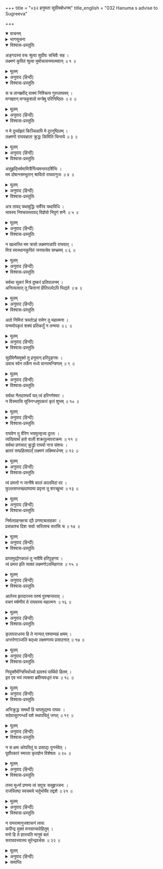 +++
title = "०३२ हनुमता सुग्रीवबोधनम्"
title_english = "032 Hanuma s advise to Sugreeva"

+++
<details open><summary>वाचनम्</summary>
<div caption="श्रीराम-हरिसीताराममूर्ति-घनपाठिभ्यां वचनम्" class="audioEmbed" src="https://archive.org/download/Ramayana-recitation-Sriram-harisItArAmamUrti-Ghanapaati-v2/Kanda_4/Kanda_4_KSK-032-Hanumatha_Sugreeva_Bodhanam.mp3"></div>
</details>

<details><summary>भागसूचना</summary>

32. हनुमान् जी का चिन्तित हुए सुग्रीवको समझाना
</details>

<details open><summary>विश्वास-प्रस्तुतिः</summary>

अङ्गदस्य वचः श्रुत्वा सुग्रीवः सचिवैः सह ।  
लक्ष्मणं कुपितं श्रुत्वा मुमोचासनमात्मवान् ॥ १ ॥
</details>

<details><summary>मूलम्</summary>

अङ्गदस्य वचः श्रुत्वा सुग्रीवः सचिवैः सह ।  
लक्ष्मणं कुपितं श्रुत्वा मुमोचासनमात्मवान् ॥ १ ॥
</details>

<details><summary>अनुवाद (हिन्दी)</summary>

मन्त्रियोंसहित अङ्गदका वचन सुनकर और लक्ष्मणके कुपित होनेका समाचार पाकर मनको वशमें रखनेवाले सुग्रीव आसन छोड़कर खड़े हो गये ॥ १ ॥
</details>

<details open><summary>विश्वास-प्रस्तुतिः</summary>

स च तानब्रवीद् वाक्यं निश्चित्य गुरुलाघवम् ।  
मन्त्रज्ञान् मन्त्रकुशलो मन्त्रेषु परिनिष्ठितः ॥ २ ॥
</details>

<details><summary>मूलम्</summary>

स च तानब्रवीद् वाक्यं निश्चित्य गुरुलाघवम् ।  
मन्त्रज्ञान् मन्त्रकुशलो मन्त्रेषु परिनिष्ठितः ॥ २ ॥
</details>

<details><summary>अनुवाद (हिन्दी)</summary>

वे मन्त्रणा (कर्तव्यविषयक विचार) के परिनिष्ठित विद्वान् होनेके कारण मन्त्रप्रयोगमें अत्यन्त कुशल थे । उन्होंने श्रीरामचन्द्रजीकी महत्ता और अपनी लघुताका विचार करके मन्त्रज्ञ मन्त्रियोंसे कहा— ॥ २ ॥
</details>

<details open><summary>विश्वास-प्रस्तुतिः</summary>

न मे दुर्व्याहृतं किञ्चिन्नापि मे दुरनुष्ठितम् ।  
लक्ष्मणो राघवभ्राता क्रुद्धः किमिति चिन्तये ॥ ३ ॥
</details>

<details><summary>मूलम्</summary>

न मे दुर्व्याहृतं किञ्चिन्नापि मे दुरनुष्ठितम् ।  
लक्ष्मणो राघवभ्राता क्रुद्धः किमिति चिन्तये ॥ ३ ॥
</details>

<details><summary>अनुवाद (हिन्दी)</summary>

‘मैंने न तो कोई अनुचित बात मुँहसे निकाली है और न कोई बुरा काम ही किया है । फिर श्रीरघुनाथजीके भ्राता लक्ष्मण मुझपर कुपित क्यों हुए हैं? इस बातपर मैं बारंबार विचार करता हूँ ॥ ३ ॥
</details>

<details open><summary>विश्वास-प्रस्तुतिः</summary>

असुहृद्भिर्ममामित्रैर्नित्यमन्तरदर्शिभिः ।  
मम दोषानसम्भूतान् श्रावितो राघवानुजः ॥ ४ ॥
</details>

<details><summary>मूलम्</summary>

असुहृद्भिर्ममामित्रैर्नित्यमन्तरदर्शिभिः ।  
मम दोषानसम्भूतान् श्रावितो राघवानुजः ॥ ४ ॥
</details>

<details><summary>अनुवाद (हिन्दी)</summary>

‘जो सदा मेरे छिद्र देखनेवाले हैं तथा जिनका हृदय मेरे प्रति शुद्ध नहीं है, उन शत्रुओंने निश्चय ही श्रीरामचन्द्रजीके छोटे भाई लक्ष्मणसे मेरे ऐसे दोष सुनाये हैं जो मेरे भीतर कभी प्रकट नहीं हुए थे ॥ ४ ॥
</details>

<details open><summary>विश्वास-प्रस्तुतिः</summary>

अत्र तावद् यथाबुद्धिः सर्वैरेव यथाविधि ।  
भावस्य निश्चयस्तावद् विज्ञेयो निपुणं शनैः ॥ ५ ॥
</details>

<details><summary>मूलम्</summary>

अत्र तावद् यथाबुद्धिः सर्वैरेव यथाविधि ।  
भावस्य निश्चयस्तावद् विज्ञेयो निपुणं शनैः ॥ ५ ॥
</details>

<details><summary>अनुवाद (हिन्दी)</summary>

‘लक्ष्मणके कोपके विषयमें पहले तुम सब लोगोंको धीरे-धीरे कुशलतापूर्वक उनके मनोभावका विधिवत् निश्चय कर लेना चाहिये, जिससे उनके कोपके कारणका यथार्थ रूपसे ज्ञान हो जाय ॥ ५ ॥
</details>

<details open><summary>विश्वास-प्रस्तुतिः</summary>

न खल्वस्ति मम त्रासो लक्ष्मणान्नापि राघवात् ।  
मित्रं स्वस्थानकुपितं जनयत्येव सम्भ्रमम् ॥ ६ ॥
</details>

<details><summary>मूलम्</summary>

न खल्वस्ति मम त्रासो लक्ष्मणान्नापि राघवात् ।  
मित्रं स्वस्थानकुपितं जनयत्येव सम्भ्रमम् ॥ ६ ॥
</details>

<details><summary>अनुवाद (हिन्दी)</summary>

‘अवश्य ही मुझे लक्ष्मणसे तथा श्रीरघुनाथजीसे कोई भय नहीं है, तथापि बिना अपराधके कुपित हुआ मित्र हृदयमें घबराहट उत्पन्न कर ही देता है ॥ ६ ॥
</details>

<details open><summary>विश्वास-प्रस्तुतिः</summary>

सर्वथा सुकरं मित्रं दुष्करं प्रतिपालनम् ।  
अनित्यत्वात् तु चित्तानां प्रीतिरल्पेऽपि भिद्यते ॥ ७ ॥
</details>

<details><summary>मूलम्</summary>

सर्वथा सुकरं मित्रं दुष्करं प्रतिपालनम् ।  
अनित्यत्वात् तु चित्तानां प्रीतिरल्पेऽपि भिद्यते ॥ ७ ॥
</details>

<details><summary>अनुवाद (हिन्दी)</summary>

‘किसीको मित्र बना लेना सर्वथा सुकर है, परंतु उस मैत्रीको पालना या निभाना बहुत ही कठिन है; क्योंकि मनका भाव सदा एक-सा नहीं रहता । किसीके द्वारा थोड़ी-सी भी चुगली कर दी जानेपर प्रेममें अन्तर आ जाता है ॥
</details>

<details open><summary>विश्वास-प्रस्तुतिः</summary>

अतो निमित्तं त्रस्तोऽहं रामेण तु महात्मना ।  
यन्ममोपकृतं शक्यं प्रतिकर्तुं न तन्मया ॥ ८ ॥
</details>

<details><summary>मूलम्</summary>

अतो निमित्तं त्रस्तोऽहं रामेण तु महात्मना ।  
यन्ममोपकृतं शक्यं प्रतिकर्तुं न तन्मया ॥ ८ ॥
</details>

<details><summary>अनुवाद (हिन्दी)</summary>

‘इसी कारण मैं और भी डर गया हूँ; क्योंकि महात्मा श्रीरामने मेरा जो उपकार किया है, उसका बदला चुकानेकी मुझमें शक्ति नहीं है’ ॥ ८ ॥
</details>

<details open><summary>विश्वास-प्रस्तुतिः</summary>

सुग्रीवेणैवमुक्ते तु हनूमान् हरिपुङ्गवः ।  
उवाच स्वेन तर्केण मध्ये वानरमन्त्रिणाम् ॥ ९ ॥
</details>

<details><summary>मूलम्</summary>

सुग्रीवेणैवमुक्ते तु हनूमान् हरिपुङ्गवः ।  
उवाच स्वेन तर्केण मध्ये वानरमन्त्रिणाम् ॥ ९ ॥
</details>

<details><summary>अनुवाद (हिन्दी)</summary>

सुग्रीवके ऐसा कहनेपर वानरोंमें श्रेष्ठ हनुमान् जी  अपनी युक्तिका सहारा लेकर वानरमन्त्रियोंके बीचमें बोले— ॥ ९ ॥
</details>

<details open><summary>विश्वास-प्रस्तुतिः</summary>

सर्वथा नैतदाश्चर्यं यत् त्वं हरिगणेश्वर ।  
न विस्मरसि सुस्निग्धमुपकारं कृतं शुभम् ॥ १० ॥
</details>

<details><summary>मूलम्</summary>

सर्वथा नैतदाश्चर्यं यत् त्वं हरिगणेश्वर ।  
न विस्मरसि सुस्निग्धमुपकारं कृतं शुभम् ॥ १० ॥
</details>

<details><summary>अनुवाद (हिन्दी)</summary>

‘कपिराज! मित्रके द्वारा अत्यन्त स्नेहपूर्वक किये गये उत्तम उपकारको जो आप भूल नहीं रहे हैं, इसमें सर्वथा कोई आश्चर्यकी बात नहीं है (क्योंकि अच्छे पुरुषोंका ऐसा स्वभाव ही होता है) ॥ १० ॥
</details>

<details open><summary>विश्वास-प्रस्तुतिः</summary>

राघवेण तु वीरेण भयमुत्सृज्य दूरतः ।  
त्वत्प्रियार्थं हतो वाली शक्रतुल्यपराक्रमः ॥ ११ ॥  
सर्वथा प्रणयात् क्रुद्धो राघवो नात्र संशयः ।  
भ्रातरं सम्प्रहितवाल्ँ लक्ष्मणं लक्ष्मिवर्धनम् ॥ १२ ॥
</details>

<details><summary>मूलम्</summary>

राघवेण तु वीरेण भयमुत्सृज्य दूरतः ।  
त्वत्प्रियार्थं हतो वाली शक्रतुल्यपराक्रमः ॥ ११ ॥  
सर्वथा प्रणयात् क्रुद्धो राघवो नात्र संशयः ।  
भ्रातरं सम्प्रहितवाल्ँ लक्ष्मणं लक्ष्मिवर्धनम् ॥ १२ ॥
</details>

<details><summary>अनुवाद (हिन्दी)</summary>

‘वीरवर श्रीरघुनाथजीने तो लोकापवादके भयको दूर हटाकर आपका प्रिय करनेके लिये इन्द्रतुल्य पराक्रमी वालीका वध किया है; अतः वे निःसंदेह आपपर कुपित नहीं हैं । श्रीरामचन्द्रजीने शोभा-सम्पत्तिकी वृद्धि करनेवाले अपने भाई लक्ष्मणको जो आपके पास भेजा है, इसमें सर्वथा आपके प्रति उनका प्रेम ही कारण है ॥ ११-१२ ॥
</details>

<details open><summary>विश्वास-प्रस्तुतिः</summary>

त्वं प्रमत्तो न जानीषे कालं कालविदां वर ।  
फुल्लसप्तच्छदश्यामा प्रवृत्ता तु शरच्छुभा ॥ १३ ॥
</details>

<details><summary>मूलम्</summary>

त्वं प्रमत्तो न जानीषे कालं कालविदां वर ।  
फुल्लसप्तच्छदश्यामा प्रवृत्ता तु शरच्छुभा ॥ १३ ॥
</details>

<details><summary>अनुवाद (हिन्दी)</summary>

‘समयका ज्ञान रखनेवालोंमें श्रेष्ठ कपिराज! आपने सीताकी खोज करनेके लिये जो समय निश्चित किया था, उसे आप इन दिनों प्रमादमें पड़ जानेके कारण भूल गये हैं । देखिये न, यह सुन्दर शरद्-ऋतु आरम्भ हो गयी है, जो खिले हुए छितवनके फूलोंसे श्यामवर्णकी प्रतीत होती है ॥ १३ ॥
</details>

<details open><summary>विश्वास-प्रस्तुतिः</summary>

निर्मलग्रहनक्षत्रा द्यौः प्रणष्टबलाहका ।  
प्रसन्नाश्च दिशः सर्वाः सरितश्च सरांसि च ॥ १४ ॥
</details>

<details><summary>मूलम्</summary>

निर्मलग्रहनक्षत्रा द्यौः प्रणष्टबलाहका ।  
प्रसन्नाश्च दिशः सर्वाः सरितश्च सरांसि च ॥ १४ ॥
</details>

<details><summary>अनुवाद (हिन्दी)</summary>

‘आकाशमें अब बादल नहीं रहे । ग्रह, नक्षत्र निर्मल दिखायी देते हैं । सम्पूर्ण दिशाओंमें प्रकाश छा गया है तथा नदियों और सरोवरोंके जल पूर्णतः स्वच्छ हो गये हैं ॥
</details>

<details open><summary>विश्वास-प्रस्तुतिः</summary>

प्राप्तमुद्योगकालं तु नावैषि हरिपुङ्गव ।  
त्वं प्रमत्त इति व्यक्तं लक्ष्मणोऽयमिहागतः ॥ १५ ॥
</details>

<details><summary>मूलम्</summary>

प्राप्तमुद्योगकालं तु नावैषि हरिपुङ्गव ।  
त्वं प्रमत्त इति व्यक्तं लक्ष्मणोऽयमिहागतः ॥ १५ ॥
</details>

<details><summary>अनुवाद (हिन्दी)</summary>

‘वानरराज! राजाओंके लिये विजय-यात्राकी तैयारी करनेका समय आ गया है; किंतु आपको कुछ पता ही नहीं है । इससे स्पष्ट प्रतीत होता है कि आप प्रमादमें पड़ गये हैं । इसीलिये लक्ष्मण यहाँ आये हैं ॥ १५ ॥
</details>

<details open><summary>विश्वास-प्रस्तुतिः</summary>

आर्तस्य हृतदारस्य परुषं पुरुषान्तरात् ।  
वचनं मर्षणीयं ते राघवस्य महात्मनः ॥ १६ ॥
</details>

<details><summary>मूलम्</summary>

आर्तस्य हृतदारस्य परुषं पुरुषान्तरात् ।  
वचनं मर्षणीयं ते राघवस्य महात्मनः ॥ १६ ॥
</details>

<details><summary>अनुवाद (हिन्दी)</summary>

‘महात्मा श्रीरामचन्द्रजीकी पत्नीका अपहरण हुआ है, इसलिये वे बहुत दुःखी हैं । अतः यदि लक्ष्मणके मुखसे उनका कठोर वचन भी सुनना पड़े तो आपको चुपचाप सह लेना चाहिये ॥ १६ ॥
</details>

<details open><summary>विश्वास-प्रस्तुतिः</summary>

कृतापराधस्य हि ते नान्यत् पश्याम्यहं क्षमम् ।  
अन्तरेणाञ्जलिं बद्‍ध्वा लक्ष्मणस्य प्रसादनात् ॥ १७ ॥
</details>

<details><summary>मूलम्</summary>

कृतापराधस्य हि ते नान्यत् पश्याम्यहं क्षमम् ।  
अन्तरेणाञ्जलिं बद्‍ध्वा लक्ष्मणस्य प्रसादनात् ॥ १७ ॥
</details>

<details><summary>अनुवाद (हिन्दी)</summary>

‘आपकी ओरसे अपराध हुआ है । अतः हाथ जोड़कर लक्ष्मणको प्रसन्न करनेके सिवा आपके लिये और कोई उचित कर्तव्य मैं नहीं देखता ॥ १७ ॥
</details>

<details open><summary>विश्वास-प्रस्तुतिः</summary>

नियुक्तैर्मन्त्रिभिर्वाच्यो ह्यवश्यं पार्थिवो हितम् ।  
इत एव भयं त्यक्त्वा ब्रवीम्यवधृतं वचः ॥ १८ ॥
</details>

<details><summary>मूलम्</summary>

नियुक्तैर्मन्त्रिभिर्वाच्यो ह्यवश्यं पार्थिवो हितम् ।  
इत एव भयं त्यक्त्वा ब्रवीम्यवधृतं वचः ॥ १८ ॥
</details>

<details><summary>अनुवाद (हिन्दी)</summary>

‘राज्यकी भलाईके कामपर नियुक्त हुए मन्त्रियोंका यह कर्तव्य है कि राजाको उसके हितकी बात अवश्य बतावें । अतएव मैं भय छोड़कर अपना निश्चित विचार बता रहा हूँ ॥ १८ ॥
</details>

<details open><summary>विश्वास-प्रस्तुतिः</summary>

अभिक्रुद्धः समर्थो हि चापमुद्यम्य राघवः ।  
सदेवासुरगन्धर्वं वशे स्थापयितुं जगत् ॥ १९ ॥
</details>

<details><summary>मूलम्</summary>

अभिक्रुद्धः समर्थो हि चापमुद्यम्य राघवः ।  
सदेवासुरगन्धर्वं वशे स्थापयितुं जगत् ॥ १९ ॥
</details>

<details><summary>अनुवाद (हिन्दी)</summary>

‘भगवान् श्रीराम यदि क्रोध करके धनुष हाथमें ले लें तो देवता-असुर-गन्धर्वोंसहित सम्पूर्ण जगत् को अपने वशमें कर सकते हैं ॥ १९ ॥
</details>

<details open><summary>विश्वास-प्रस्तुतिः</summary>

न स क्षमः कोपयितुं यः प्रसाद्यः पुनर्भवेत् ।  
पूर्वोपकारं स्मरता कृतज्ञेन विशेषतः ॥ २० ॥
</details>

<details><summary>मूलम्</summary>

न स क्षमः कोपयितुं यः प्रसाद्यः पुनर्भवेत् ।  
पूर्वोपकारं स्मरता कृतज्ञेन विशेषतः ॥ २० ॥
</details>

<details><summary>अनुवाद (हिन्दी)</summary>

‘जिसे पीछे हाथ जोड़कर मनाना पड़े, ऐसे पुरुषको क्रोध दिलाना कदापि उचित नहीं है । विशेषतः वह पुरुष जो मित्रके किये हुए पहले उपकारको याद रखता हो और कृतज्ञ हो, इस बातका अधिक ध्यान रखे ॥ २० ॥
</details>

<details open><summary>विश्वास-प्रस्तुतिः</summary>

तस्य मूर्ध्ना प्रणम्य त्वं सपुत्रः ससुहृज्जनः ।  
राजंस्तिष्ठ स्वसमये भर्तुर्भार्येव तद्वशे ॥ २१ ॥
</details>

<details><summary>मूलम्</summary>

तस्य मूर्ध्ना प्रणम्य त्वं सपुत्रः ससुहृज्जनः ।  
राजंस्तिष्ठ स्वसमये भर्तुर्भार्येव तद्वशे ॥ २१ ॥
</details>

<details><summary>अनुवाद (हिन्दी)</summary>

‘राजन्! इसलिये आप पुत्र और मित्रोंके साथ मस्तक झुकाकर उन्हें प्रणाम कीजिये और अपनी प्रतिज्ञापर अटल रहिये । जैसे पत्नी अपने पतिके वशमें रहती है, उसी प्रकार आप सदा श्रीरामचन्द्रजीके अधीन रहिये ॥ २१ ॥
</details>

<details open><summary>विश्वास-प्रस्तुतिः</summary>

न रामरामानुजशासनं त्वया  
कपीन्द्र युक्तं मनसाप्यपोहितुम् ।  
मनो हि ते ज्ञास्यति मानुषं बलं  
सराघवस्यास्य सुरेन्द्रवर्चसः ॥ २२ ॥
</details>

<details><summary>मूलम्</summary>

न रामरामानुजशासनं त्वया  
कपीन्द्र युक्तं मनसाप्यपोहितुम् ।  
मनो हि ते ज्ञास्यति मानुषं बलं  
सराघवस्यास्य सुरेन्द्रवर्चसः ॥ २२ ॥
</details>

<details><summary>अनुवाद (हिन्दी)</summary>

‘वानरराज! श्रीराम और लक्ष्मणके आदेशकी आपको मनसे भी उपेक्षा नहीं करनी चाहिये । देवराज इन्द्रके समान तेजस्वी लक्ष्मणसहित श्रीरघुनाथजीके अलौकिक बलका ज्ञान तो आपके मनको है ही’ ॥ २२ ॥
</details>

<details><summary>समाप्तिः</summary>

इत्यार्षे श्रीमद्रामायणे वाल्मीकीये आदिकाव्ये किष्किन्धाकाण्डे द्वात्रिंशः सर्गः ॥ ३२ ॥  
इस प्रकार श्रीवाल्मीकिनिर्मित आर्षरामायण आदिकाव्यके किष्किन्धाकाण्डमें बत्तीसवाँ सर्ग पूरा हुआ ॥ ३२ ॥
</details>

